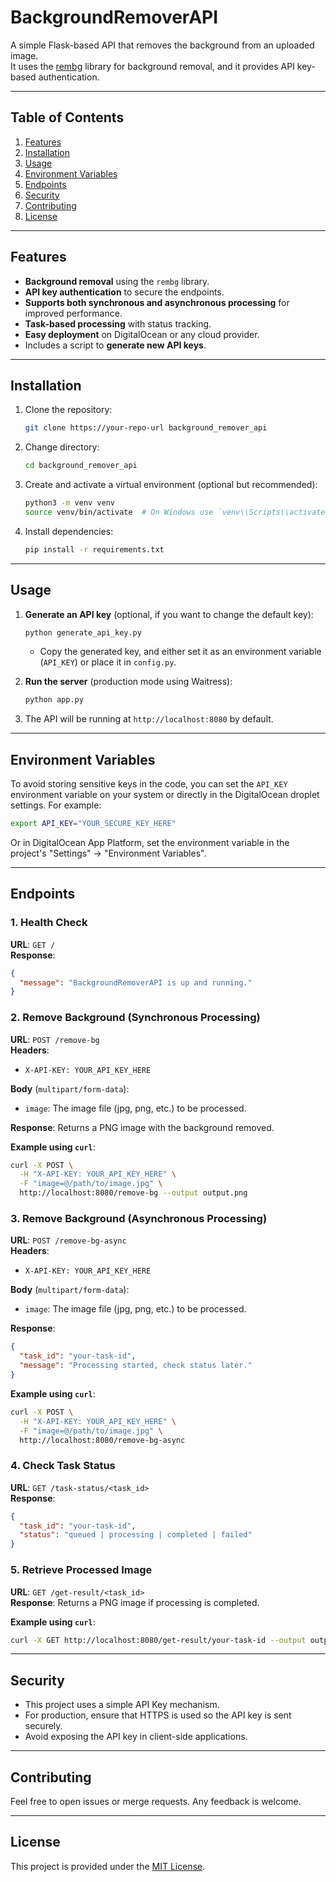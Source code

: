 # BackgroundRemoverAPI

A simple Flask-based API that removes the background from an uploaded image.  
It uses the [rembg](https://github.com/danielgatis/rembg) library for background removal, and it provides API key-based
authentication.

---

## Table of Contents

1. [Features](#features)
2. [Installation](#installation)
3. [Usage](#usage)
4. [Environment Variables](#environment-variables)
5. [Endpoints](#endpoints)
6. [Security](#security)
7. [Contributing](#contributing)
8. [License](#license)

---

## Features

- **Background removal** using the `rembg` library.
- **API key authentication** to secure the endpoints.
- **Supports both synchronous and asynchronous processing** for improved performance.
- **Task-based processing** with status tracking.
- **Easy deployment** on DigitalOcean or any cloud provider.
- Includes a script to **generate new API keys**.

---

## Installation

1. Clone the repository:

   ```bash
   git clone https://your-repo-url background_remover_api
   ```

2. Change directory:

   ```bash
   cd background_remover_api
   ```

3. Create and activate a virtual environment (optional but recommended):

   ```bash
   python3 -m venv venv
   source venv/bin/activate  # On Windows use `venv\\Scripts\\activate`
   ```

4. Install dependencies:

   ```bash
   pip install -r requirements.txt
   ```

---

## Usage

1. **Generate an API key** (optional, if you want to change the default key):

   ```bash
   python generate_api_key.py
   ```

    - Copy the generated key, and either set it as an environment variable (`API_KEY`) or place it in `config.py`.

2. **Run the server** (production mode using Waitress):

   ```bash
   python app.py
   ```

3. The API will be running at `http://localhost:8080` by default.

---

## Environment Variables

To avoid storing sensitive keys in the code, you can set the `API_KEY` environment variable on your system or directly
in the DigitalOcean droplet settings. For example:

```bash
export API_KEY="YOUR_SECURE_KEY_HERE"
```

Or in DigitalOcean App Platform, set the environment variable in the project's "Settings" -> "Environment Variables".

---

## Endpoints

### 1. **Health Check**

**URL**: `GET /`  
**Response**:

```json
{
  "message": "BackgroundRemoverAPI is up and running."
}
```

### 2. **Remove Background (Synchronous Processing)**

**URL**: `POST /remove-bg`  
**Headers**:

- `X-API-KEY: YOUR_API_KEY_HERE`

**Body** (`multipart/form-data`):

- `image`: The image file (jpg, png, etc.) to be processed.

**Response**: Returns a PNG image with the background removed.

**Example using `curl`**:

```bash
curl -X POST \
  -H "X-API-KEY: YOUR_API_KEY_HERE" \
  -F "image=@/path/to/image.jpg" \
  http://localhost:8080/remove-bg --output output.png
```

### 3. **Remove Background (Asynchronous Processing)**

**URL**: `POST /remove-bg-async`  
**Headers**:

- `X-API-KEY: YOUR_API_KEY_HERE`

**Body** (`multipart/form-data`):

- `image`: The image file (jpg, png, etc.) to be processed.

**Response**:

```json
{
  "task_id": "your-task-id",
  "message": "Processing started, check status later."
}
```

**Example using `curl`**:

```bash
curl -X POST \
  -H "X-API-KEY: YOUR_API_KEY_HERE" \
  -F "image=@/path/to/image.jpg" \
  http://localhost:8080/remove-bg-async
```

### 4. **Check Task Status**

**URL**: `GET /task-status/<task_id>`  
**Response**:

```json
{
  "task_id": "your-task-id",
  "status": "queued | processing | completed | failed"
}
```

### 5. **Retrieve Processed Image**

**URL**: `GET /get-result/<task_id>`  
**Response**: Returns a PNG image if processing is completed.

**Example using `curl`**:

```bash
curl -X GET http://localhost:8080/get-result/your-task-id --output output.png
```

---

## Security

- This project uses a simple API Key mechanism.
- For production, ensure that HTTPS is used so the API key is sent securely.
- Avoid exposing the API key in client-side applications.

---

## Contributing

Feel free to open issues or merge requests. Any feedback is welcome.

---

## License

This project is provided under the [MIT License](https://opensource.org/licenses/MIT).
